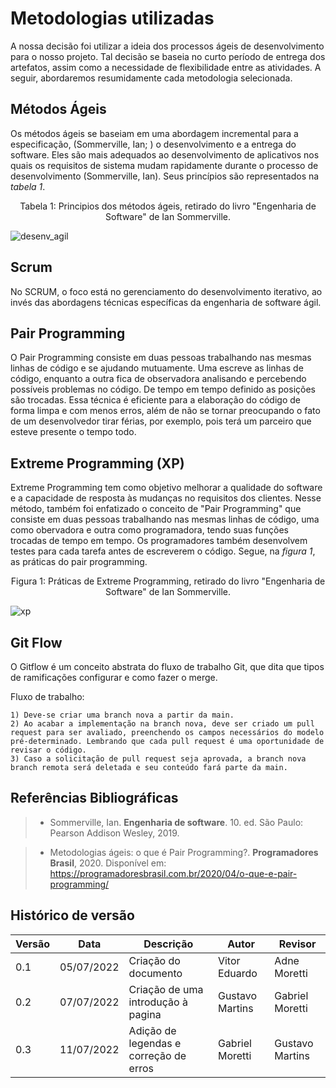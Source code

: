 # Metodologias utilizadas
A nossa decisão foi utilizar a ideia dos processos ágeis de desenvolvimento para o nosso projeto. Tal decisão se baseia no curto período de entrega dos artefatos, assim como a necessidade de flexibilidade entre as atividades. A seguir, abordaremos resumidamente cada metodologia selecionada.

## Métodos Ágeis
Os métodos ágeis se baseiam em uma abordagem incremental para a especificação, (Sommerville, Ian; ) o desenvolvimento e a entrega do software. Eles são mais adequados ao desenvolvimento de aplicativos nos quais os requisitos de sistema mudam rapidamente durante o processo de desenvolvimento (Sommerville, Ian). Seus princípios são representados na _tabela 1_.

<figcaption><center>
    Tabela 1: Principios dos métodos ágeis, retirado do livro "Engenharia de Software" de Ian Sommerville.
</figcaption>

![desenv_agil](https://user-images.githubusercontent.com/56610229/176553362-597e2271-9784-4a00-8890-7ce80a0839f5.png)


## Scrum
No SCRUM, o foco está no gerenciamento do desenvolvimento iterativo, ao invés das abordagens técnicas específicas da engenharia de software ágil.

## Pair Programming
O Pair Programming consiste em duas pessoas trabalhando nas mesmas linhas de código e se ajudando mutuamente. Uma escreve as linhas de código, enquanto a outra fica de observadora analisando e percebendo possíveis problemas no código. De tempo em tempo definido as posições são trocadas. Essa técnica é eficiente para a elaboração do código de forma limpa e com menos erros, além de não se tornar preocupando o fato de um desenvolvedor tirar férias, por exemplo, pois terá um parceiro que esteve presente o tempo todo.

## Extreme Programming (XP)
Extreme Programming tem como objetivo melhorar a qualidade do software e a capacidade de resposta às mudanças no requisitos dos clientes. Nesse método, também foi enfatizado o conceito de "Pair Programming" que consiste em duas pessoas trabalhando nas mesmas linhas de código, uma como obervadora e outra como programadora, tendo suas funções trocadas de tempo em tempo. Os programadores também desenvolvem testes para cada tarefa antes de escreverem o código. Segue, na _figura 1_, as práticas do pair programming.

<figcaption><center>
    Figura 1: Práticas de Extreme Programming, retirado do livro "Engenharia de Software" de Ian Sommerville.
</figcaption>

![xp](https://user-images.githubusercontent.com/56610229/176553394-f0233d20-3fbc-4772-9ec3-802e5c0ba439.png)


## Git Flow
O Gitflow é um conceito abstrata do fluxo de trabalho Git, que dita que tipos de ramificações configurar e como fazer o merge.

Fluxo de trabalho:

    1) Deve-se criar uma branch nova a partir da main.
    2) Ao acabar a implementação na branch nova, deve ser criado um pull request para ser avaliado, preenchendo os campos necessários do modelo pré-determinado. Lembrando que cada pull request é uma oportunidade de revisar o código.
    3) Caso a solicitação de pull request seja aprovada, a branch nova branch remota será deletada e seu conteúdo fará parte da main.

## Referências Bibliográficas

> - Sommerville, Ian. **Engenharia de software**. 10. ed. São Paulo: Pearson Addison Wesley, 2019.

> - Metodologias ágeis: o que é Pair Programming?. **Programadores Brasil**, 2020. Disponível em: https://programadoresbrasil.com.br/2020/04/o-que-e-pair-programming/

## Histórico de versão

| Versão | Data       | Descrição                                 | Autor        | Revisor
| ------ | ---------- | ----------------------------------------- | ------------ | -------
| 0.1    | 05/07/2022 | Criação do documento                      | Vitor Eduardo     | Adne Moretti
| 0.2    | 07/07/2022 | Criação de uma introdução à pagina | Gustavo Martins       | Gabriel Moretti
| 0.3    | 11/07/2022 | Adição de legendas e correção de erros | Gabriel Moretti | Gustavo Martins
